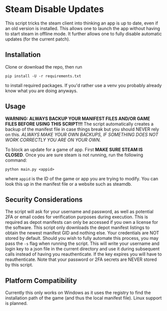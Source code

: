 # Steam Disable Updates

This script tricks the steam client into thinking an app is up to date, even if an old version is installed.
This allows one to launch the app without having to start steam in offline mode. It further allows one to
fully disable automatic updates (for the current patch).

## Installation

Clone or download the repo, then run

`pip install -U -r requirements.txt`

to install required packages. If you'd rather use a venv you probably already know what you are doing anyways.

## Usage

**WARNING: ALWAYS BACKUP YOUR MANIFEST FILES AND/OR GAME FILES BEFORE USING THIS SCRIPT!!!**
The script automatically creates a backup of the manifest file in case things break but you should
NEVER rely on this. *ALWAYS MAKE YOUR OWN BACKUPS, IF SOMETHING DOES NOT WORK CORRECTLY YOU ARE ON YOUR OWN.*

To block an update for a game of app.
First **MAKE SURE STEAM IS CLOSED**.
Once you are sure steam is not running,
run the following command:

`python main.py <appid>`

where `appid` is the ID of the game or app you are trying to modify. You can look this up in the manifest file
or a website such as steamdb.

## Security Considerations

The script will ask for your username and password, as well as potential 2FA or email codes for verification
purposes during execution. This is required as depot manifests can only be accessed if you own a license for
the software. This script only downloads the depot manifest listings to obtain the newest manifest GID and 
nothing else. Your credentials are NOT stored by default. Should you wish to fully automate this process,
you may pass the `-s` flag when running the script. This will write your username and login key to a json file
in the current directory and use it during subsequent calls instead of having you reauthenticate. If the key
expires you will have to reauthenticate. Note that your password or 2FA secrets are NEVER stored by this script.

## Platform Compatibility

Currently this only works on Windows as it uses the registry to find the installation path of the game (and
thus the local manifest file). Linux support is planned.
